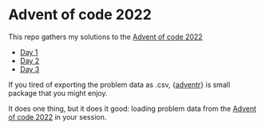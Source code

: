 
<!-- README.md is generated from README.Rmd. Please edit that file -->

# Advent of code 2022

This repo gathers my solutions to the [Advent of code
2022](https://adventofcode.com/)

- [Day
  1](https://github.com/benjaminguinaudeau/advent_of_code_2022/blob/master/day_1.md)
- [Day
  2](https://github.com/benjaminguinaudeau/advent_of_code_2022/blob/master/day_2.md)
- [Day
  3](https://github.com/benjaminguinaudeau/advent_of_code_2022/blob/master/day_3.md)

If you tired of exporting the problem data as .csv,
{[adventr](https://github.com/benjaminguinaudeau/adventr)} is small
package that you might enjoy.

It does one thing, but it does it good: loading problem data from the
[Advent of code 2022](https://adventofcode.com/) in your session.
